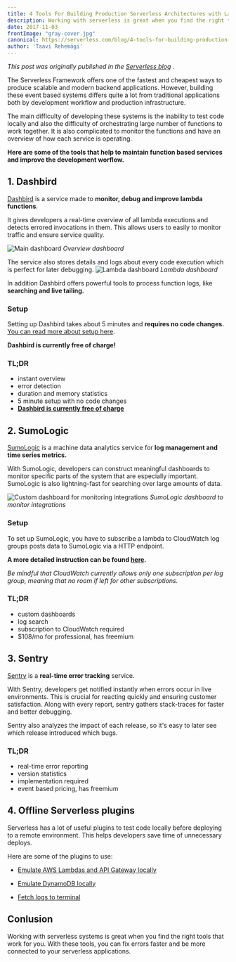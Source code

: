 ```yaml
---
title: 4 Tools For Building Production Serverless Architectures with Lambda 
description: Working with serverless is great when you find the right tools that work for you. Check out these tools to take your lambdas to the next level!
date: 2017-11-03
frontImage: "gray-cover.jpg"
canonical: https://serverless.com/blog/4-tools-for-building-production-serverless-architectures/ 
author: 'Taavi Rehemägi'
---
```

_This post was originally published in the [Serverless blog](https://serverless.com/blog/4-tools-for-building-production-serverless-architectures/) ._

The Serverless Framework offers one of the fastest and cheapest ways to produce scalable and modern backend applications.
However, building these event based systems differs quite a lot from traditional applications both by development workflow and production infrastructure.

The main difficulty of developing these systems is the inability to test code locally and also the difficulty of orchestrating large number of functions to work together.
It is also complicated to monitor the functions and have an overview of how each service is operating.

**Here are some of the tools that help to maintain function based services and improve the development worflow.**

## 1. Dashbird

[Dashbird](https://dashbird.io) is a service made to **monitor, debug and improve lambda functions**. 

It gives developers a real-time overview of all lambda executions and detects errored invocations in them.
This allows users to easily to monitor traffic and ensure service quality.

![Main dashboard](https://cloud.githubusercontent.com/assets/2154171/26646577/d3fe81b0-4644-11e7-9e2a-0c99aaaa19e3.png)
_Overview dashboard_

The service also stores details and logs about every code execution which is perfect for later debugging.
![Lambda dashboard](https://cloud.githubusercontent.com/assets/2154171/26646626/ff05d80e-4644-11e7-94f1-42e82ffe5029.png)
_Lambda dashboard_

In addition Dashbird offers powerful tools to process function logs, like **searching and live tailing.**

### Setup

Setting up Dashbird takes about 5 minutes and **requires no code changes.**
[You can read more about setup here](https://dashbird.io/setup).

**Dashbird is currently free of charge!**

### TL;DR
- instant overview
- error detection
- duration and memory statistics
- 5 minute setup with no code changes
- **[Dashbird is currently free of charge](https://dashbird.io)**

## 2. SumoLogic

[SumoLogic](https://sumologic.com) is a machine data analytics service for **log management and time series metrics.**

With SumoLogic, developers can construct meaningful dashboards to monitor specific parts of the system that are especially important. SumoLogic is also lightning-fast for searching over large amounts of data.

![Custom dashboard for monitoring integrations](https://cloud.githubusercontent.com/assets/2154171/26598202/32bb89f0-457d-11e7-9f2d-9b2167a6e940.png)
_SumoLogic dashboard to monitor integrations_

### Setup
To set up SumoLogic, you have to subscribe a lambda to CloudWatch log groups posts data to SumoLogic via a HTTP endpoint.

**A more detailed instruction can be found [here](https://github.com/SumoLogic/sumologic-aws-lambda/tree/master/cloudwatchlogs).**

_Be mindful that CloudWatch currently allows only one subscription per log group, meaning that no room if left for other subscriptions._

### TL;DR
- custom dashboards
- log search
- subscription to CloudWatch required
- $108/mo for professional, has freemium

## 3. Sentry

[Sentry](https://sentry.io) is a **real-time error tracking** service.

With Sentry, developers get notified instantly when errors occur in live environments. This is crucial for reacting quickly and ensuring customer satisfaction.
Along with every report, sentry gathers stack-traces for faster and better debugging.

Sentry also analyzes the impact of each release, so it's easy to later see which release introduced which bugs.

### TL;DR
- real-time error reporting
- version statistics
- implementation required
- event based pricing, has freemium

## 4. Offline Serverless plugins
Serverless has a lot of useful plugins to test code locally before deploying to a remote environment. This helps developers save time of unnecessary deploys.

Here are some of the plugins to use:

- [Emulate AWS Lambdas and API Gateway locally](https://github.com/dherault/serverless-offline)

- [Emulate DynamoDB locally](https://www.npmjs.com/package/serverless-dynamodb-local)

- [Fetch logs to terminal](https://serverless.com/framework/docs/providers/aws/cli-reference/logs/)


## Conlusion
Working with serverless systems is great when you find the right tools that work for you. With these tools, you can fix errors faster and be more connected to your serverless applications.
